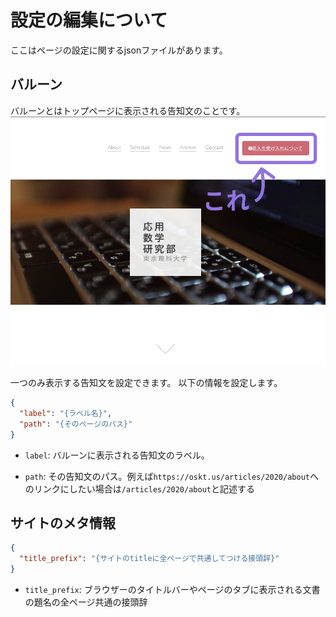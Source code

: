 # 設定の編集について
ここはページの設定に関するjsonファイルがあります。

## バルーン
バルーンとはトップページに表示される告知文のことです。
![バルーン](../_assets/baloon.png)

一つのみ表示する告知文を設定できます。
以下の情報を設定します。

```json
{
  "label": "{ラベル名}",
  "path": "{そのページのパス}"
}
```

- `label`: バルーンに表示される告知文のラベル。

- `path`: その告知文のパス。例えば`https://oskt.us/articles/2020/about`へのリンクにしたい場合は`/articles/2020/about`と記述する

## サイトのメタ情報

```json
{
  "title_prefix": "{サイトのtitleに全ページで共通してつける接頭辞}"
}
```

- `title_prefix`: ブラウザーのタイトルバーやページのタブに表示される文書の題名の全ページ共通の接頭辞